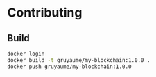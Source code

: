 # Contributing

## Build

```bash
docker login
docker build -t gruyaume/my-blockchain:1.0.0 .
docker push gruyaume/my-blockchain:1.0.0
```
